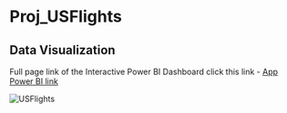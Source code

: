 # Proj_USFlights

## Data Visualization
Full page link of the Interactive Power BI Dashboard click this link - [App Power BI link](https://app.powerbi.com/reportEmbed?reportId=c5f2614e-092b-44a0-8ef4-691dc27a65ae&autoAuth=true&ctid=a4e78b81-874a-4832-88f0-12bd163108f4)

![USFlights]()

